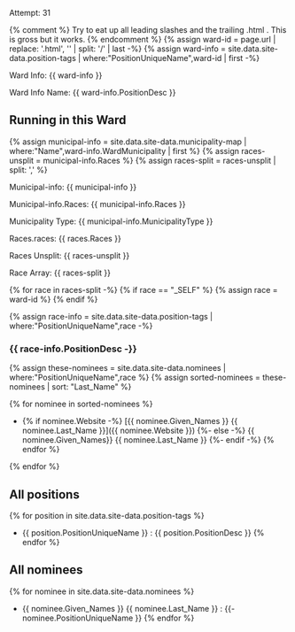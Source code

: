 ---
---

Attempt: 31

{% comment %}
Try to eat up all leading slashes and the trailing .html . 
This is gross but it works.
{% endcomment %}
{% assign ward-id = page.url | replace: '.html', '' | split: '/' | last -%}
{% assign ward-info = site.data.site-data.position-tags |
where:"PositionUniqueName",ward-id | first -%}

Ward Info: {{ ward-info }}

Ward Info Name: {{ ward-info.PositionDesc }}

## Running in this Ward

{% assign municipal-info = site.data.site-data.municipality-map |
where:"Name",ward-info.WardMunicipality | first %}
{% assign races-unsplit = municipal-info.Races %}
{% assign races-split = races-unsplit | split: ',' %}

Municipal-info: {{ municipal-info }} 

Municipal-info.Races: {{ municipal-info.Races }}

Municipality Type: {{ municipal-info.MunicipalityType }}

Races.races: {{ races.Races }}

Races Unsplit: {{ races-unsplit }}

Race Array: {{ races-split }}

{% for race in races-split -%}
  {% if race == "_SELF" %}
    {% assign race = ward-id %}
  {% endif %}
  
  {% assign race-info = site.data.site-data.position-tags |
  where:"PositionUniqueName",race -%}

  ### {{ race-info.PositionDesc -}}
  
  {% assign these-nominees = site.data.site-data.nominees 
    | where:"PositionUniqueName",race %}
  {% assign sorted-nominees = these-nominees | sort: "Last_Name" %}

  {% for nominee in sorted-nominees %}
- {% if nominee.Website -%}
    [{{ nominee.Given_Names }} 
      {{ nominee.Last_Name }}]({{ nominee.Website }})
    {%- else -%}
      {{ nominee.Given_Names}} {{ nominee.Last_Name }}
    {%- endif -%}
  {% endfor %}

{% endfor %}


## All positions

{% for position in site.data.site-data.position-tags %}
- {{ position.PositionUniqueName }} : {{ position.PositionDesc }}
{% endfor %}

## All nominees 

{% for nominee in site.data.site-data.nominees %}
- {{ nominee.Given_Names }} {{ nominee.Last_Name }} : 
  {{- nominee.PositionUniqueName }}
{% endfor %}
